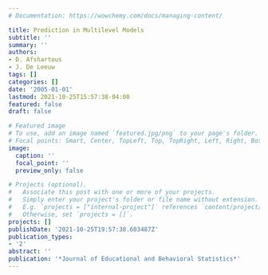 ```yaml
---
# Documentation: https://wowchemy.com/docs/managing-content/

title: Prediction in Multilevel Models
subtitle: ''
summary: ''
authors:
- D. Afshartous
- J. De Leeuw
tags: []
categories: []
date: '2005-01-01'
lastmod: 2021-10-25T15:57:38-04:00
featured: false
draft: false

# Featured image
# To use, add an image named `featured.jpg/png` to your page's folder.
# Focal points: Smart, Center, TopLeft, Top, TopRight, Left, Right, BottomLeft, Bottom, BottomRight.
image:
  caption: ''
  focal_point: ''
  preview_only: false

# Projects (optional).
#   Associate this post with one or more of your projects.
#   Simply enter your project's folder or file name without extension.
#   E.g. `projects = ["internal-project"]` references `content/project/deep-learning/index.md`.
#   Otherwise, set `projects = []`.
projects: []
publishDate: '2021-10-25T19:57:38.603487Z'
publication_types:
- '2'
abstract: ''
publication: '*Journal of Educational and Behavioral Statistics*'
---
```

